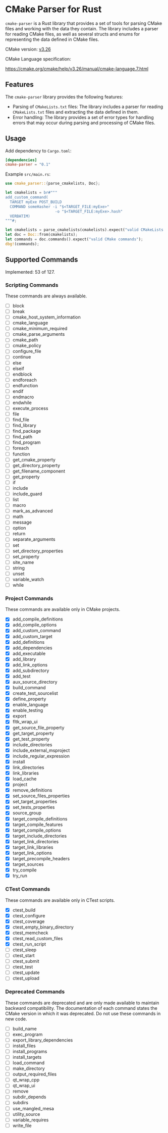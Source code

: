 # CMake Parser for Rust

`cmake-parser` is a Rust library that provides a set of tools for parsing CMake files and working with the data they contain. The library includes a parser for reading CMake files, as well as several structs and enums for representing the data defined in CMake files.

CMake version: [v3.26](https://cmake.org/cmake/help/v3.26/index.html)

CMake Language specification:

<https://cmake.org/cmake/help/v3.26/manual/cmake-language.7.html>

## Features

The `cmake-parser` library provides the following features:

- Parsing of `CMakeLists.txt` files: The library includes a parser for reading `CMakeLists.txt` files and extracting the data defined in them.
- Error handling: The library provides a set of error types for handling errors that may occur during parsing and processing of CMake files.

## Usage

Add dependency to `Cargo.toml`:

```toml
[dependencies]
cmake-parser = "0.1"
```

Example `src/main.rs`:

```rust
use cmake_parser::{parse_cmakelists, Doc};

let cmakelists = br#"""
add_custom_command(
  TARGET myExe POST_BUILD
  COMMAND someHasher -i "$<TARGET_FILE:myExe>"
                      -o "$<TARGET_FILE:myExe>.hash"
  VERBATIM)
"""#;

let cmakelists = parse_cmakelists(cmakelists).expect("valid CMakeLists.txt");
let doc = Doc::from(cmakelists);
let commands = doc.commands().expect("valid CMake commands");
dbg!(commands);
```

## Supported Commands

Implemented: 53 of 127.

### Scripting Commands

These commands are always available.

- [ ] block
- [ ] break
- [ ] cmake_host_system_information
- [ ] cmake_language
- [ ] cmake_minimum_required
- [ ] cmake_parse_arguments
- [ ] cmake_path
- [ ] cmake_policy
- [ ] configure_file
- [ ] continue
- [ ] else
- [ ] elseif
- [ ] endblock
- [ ] endforeach
- [ ] endfunction
- [ ] endif
- [ ] endmacro
- [ ] endwhile
- [ ] execute_process
- [ ] file
- [ ] find_file
- [ ] find_library
- [ ] find_package
- [ ] find_path
- [ ] find_program
- [ ] foreach
- [ ] function
- [ ] get_cmake_property
- [ ] get_directory_property
- [ ] get_filename_component
- [ ] get_property
- [ ] if
- [ ] include
- [ ] include_guard
- [ ] list
- [ ] macro
- [ ] mark_as_advanced
- [ ] math
- [ ] message
- [ ] option
- [ ] return
- [ ] separate_arguments
- [ ] set
- [ ] set_directory_properties
- [ ] set_property
- [ ] site_name
- [ ] string
- [ ] unset
- [ ] variable_watch
- [ ] while

### Project Commands

These commands are available only in CMake projects.

- [x] add_compile_definitions
- [x] add_compile_options
- [x] add_custom_command
- [x] add_custom_target
- [x] add_definitions
- [x] add_dependencies
- [x] add_executable
- [x] add_library
- [x] add_link_options
- [x] add_subdirectory
- [x] add_test
- [x] aux_source_directory
- [x] build_command
- [x] create_test_sourcelist
- [x] define_property
- [x] enable_language
- [x] enable_testing
- [x] export
- [x] fltk_wrap_ui
- [x] get_source_file_property
- [x] get_target_property
- [x] get_test_property
- [x] include_directories
- [x] include_external_msproject
- [x] include_regular_expression
- [x] install
- [x] link_directories
- [x] link_libraries
- [x] load_cache
- [x] project
- [x] remove_definitions
- [x] set_source_files_properties
- [x] set_target_properties
- [x] set_tests_properties
- [x] source_group
- [x] target_compile_definitions
- [x] target_compile_features
- [x] target_compile_options
- [x] target_include_directories
- [x] target_link_directories
- [x] target_link_libraries
- [x] target_link_options
- [x] target_precompile_headers
- [x] target_sources
- [x] try_compile
- [x] try_run

### CTest Commands

These commands are available only in CTest scripts.

- [x] ctest_build
- [x] ctest_configure
- [x] ctest_coverage
- [x] ctest_empty_binary_directory
- [x] ctest_memcheck
- [x] ctest_read_custom_files
- [x] ctest_run_script
- [ ] ctest_sleep
- [ ] ctest_start
- [ ] ctest_submit
- [ ] ctest_test
- [ ] ctest_update
- [ ] ctest_upload

### Deprecated Commands

These commands are deprecated and are only made available to maintain backward compatibility. The documentation of each command states the CMake version in which it was deprecated. Do not use these commands in new code.

- [ ] build_name
- [ ] exec_program
- [ ] export_library_dependencies
- [ ] install_files
- [ ] install_programs
- [ ] install_targets
- [ ] load_command
- [ ] make_directory
- [ ] output_required_files
- [ ] qt_wrap_cpp
- [ ] qt_wrap_ui
- [ ] remove
- [ ] subdir_depends
- [ ] subdirs
- [ ] use_mangled_mesa
- [ ] utility_source
- [ ] variable_requires
- [ ] write_file
